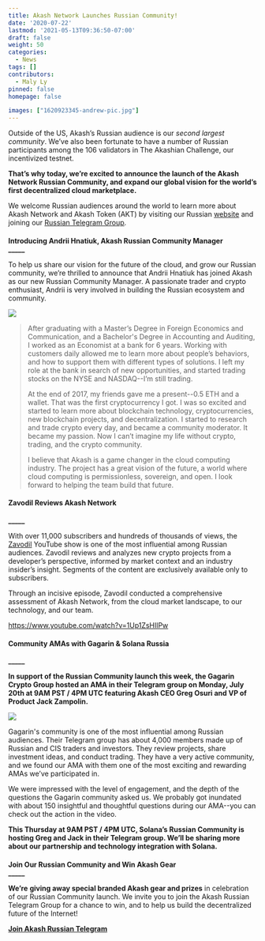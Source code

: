 ```yaml
---
title: Akash Network Launches Russian Community!
date: '2020-07-22'
lastmod: '2021-05-13T09:36:50-07:00'
draft: false
weight: 50
categories:
  - News
tags: []
contributors:
  - Maly Ly
pinned: false
homepage: false

images: ["1620923345-andrew-pic.jpg"]
---
```

Outside of the US, Akash’s Russian audience is our _second largest community_. We’ve also been fortunate to have a number of Russian participants among the 106 validators in The Akashian Challenge, our incentivized testnet.

**That’s why today, we’re excited to announce the launch of the Akash Network Russian Community, and expand our global vision for the world’s first decentralized cloud marketplace.**

We welcome Russian audiences around the world to learn more about Akash Network and Akash Token (AKT) by visiting our Russian [website](https://akash.network/?lang=ru) and joining our [Russian Telegram Group](https://t.me/akash_ru).

####   
**Introducing Andrii Hnatiuk, Akash Russian Community Manager**  
**\_\_\_\_\_**  

To help us share our vision for the future of the cloud, and grow our Russian community, we’re thrilled to announce that Andrii Hnatiuk has joined Akash as our new Russian Community Manager. A passionate trader and crypto enthusiast, Andrii is very involved in building the Russian ecosystem and community.

![](https://www.datocms-assets.com/45776/1620923345-andrew-pic.jpg)

> After graduating with a Master’s Degree in Foreign Economics and Communication, and a Bachelor's Degree in Accounting and Auditing, I worked as an Economist at a bank for 6 years. Working with customers daily allowed me to learn more about people’s behaviors, and how to support them with different types of solutions. I left my role at the bank in search of new opportunities, and started trading stocks on the NYSE and NASDAQ--I’m still trading.  
> 
> At the end of 2017, my friends gave me a present--0.5 ETH and a wallet. That was the first cryptocurrency I got. I was so excited and started to learn more about blockchain technology, cryptocurrencies, new blockchain projects, and decentralization. I started to research and trade crypto every day, and became a community moderator. It became my passion. Now I can’t imagine my life without crypto, trading, and the crypto community.  
>   
> I believe that Akash is a game changer in the cloud computing industry. The project has a great vision of the future, a world where cloud computing is permissionless, sovereign, and open. I look forward to helping the team build that future.

#### **Zavodil Reviews Akash Network**  
**\_\_\_\_\_**  

With over 11,000 subscribers and hundreds of thousands of views, the [Zavodil](https://www.youtube.com/c/Zavodil/about) YouTube show is one of the most influential among Russian audiences. Zavodil reviews and analyzes new crypto projects from a developer’s perspective, informed by market context and an industry insider’s insight. Segments of the content are exclusively available only to subscribers.

Through an incisive episode, Zavodil conducted a comprehensive assessment of Akash Network, from the cloud market landscape, to our technology, and our team. 

https://www.youtube.com/watch?v=1Up1ZsHIlPw

#### **Community AMAs with Gagarin & Solana Russia**  
**\_\_\_\_\_**  

**In support of the Russian Community launch this week, the Gagarin Crypto Group hosted an AMA in their Telegram group on Monday, July 20th at 9AM PST / 4PM UTC featuring Akash CEO Greg Osuri and VP of Product Jack Zampolin.** 

![](https://www.datocms-assets.com/45776/1620923791-gagarin-1024x575.jpeg)

Gagarin's community is one of the most influential among Russian audiences. Their Telegram group has about 4,000 members made up of Russian and CIS traders and investors. They review projects, share investment ideas, and conduct trading. They have a very active community, and we found our AMA with them one of the most exciting and rewarding AMAs we’ve participated in.  
  
We were impressed with the level of engagement, and the depth of the questions the Gagarin community asked us. We probably got inundated with about 150 insightful and thoughtful questions during our AMA--you can check out the action in the video.

**This Thursday at 9AM PST / 4PM UTC, Solana’s Russian Community is hosting Greg and Jack in their Telegram group. We’ll be sharing more about our partnership and technology integration with Solana.**

####   
**Join Our Russian Community and Win Akash Gear**  
**\_\_\_\_\_**  

**We’re** **giving away special branded Akash gear and prizes** in celebration of our Russian Community launch. We invite you to join the Akash Russian Telegram Group for a chance to win, and to help us build the decentralized future of the Internet!

[**Join Akash Russian Telegram**](https://t.me/akash_ru)